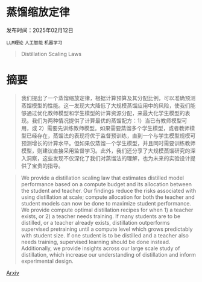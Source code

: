 # 蒸馏缩放定律

发布时间：2025年02月12日

`LLM理论` `人工智能` `机器学习`

> Distillation Scaling Laws

# 摘要

> 我们提出了一个蒸馏缩放定律，根据计算预算及其分配比例，可以准确预测蒸馏模型的性能。这一发现大大降低了大规模蒸馏应用中的风险，使我们能够通过优化教师模型和学生模型的计算资源分配，来最大化学生模型的表现。我们为两种情况提供了计算最优的蒸馏配方：1）当已有教师模型可用，或 2）需要先训练教师模型。如果需要蒸馏多个学生模型，或者教师模型已经存在，蒸馏法的表现将优于监督预训练，直到一个与学生模型规模可预测增长的计算水平。但如果仅蒸馏一个学生模型，并且同时需要训练教师模型，则建议直接采用监督学习。此外，我们还分享了大规模蒸馏研究的深入洞察，这些发现不仅深化了我们对蒸馏法的理解，也为未来的实验设计提供了宝贵的指导。

> We provide a distillation scaling law that estimates distilled model performance based on a compute budget and its allocation between the student and teacher. Our findings reduce the risks associated with using distillation at scale; compute allocation for both the teacher and student models can now be done to maximize student performance. We provide compute optimal distillation recipes for when 1) a teacher exists, or 2) a teacher needs training. If many students are to be distilled, or a teacher already exists, distillation outperforms supervised pretraining until a compute level which grows predictably with student size. If one student is to be distilled and a teacher also needs training, supervised learning should be done instead. Additionally, we provide insights across our large scale study of distillation, which increase our understanding of distillation and inform experimental design.

[Arxiv](https://arxiv.org/abs/2502.08606)